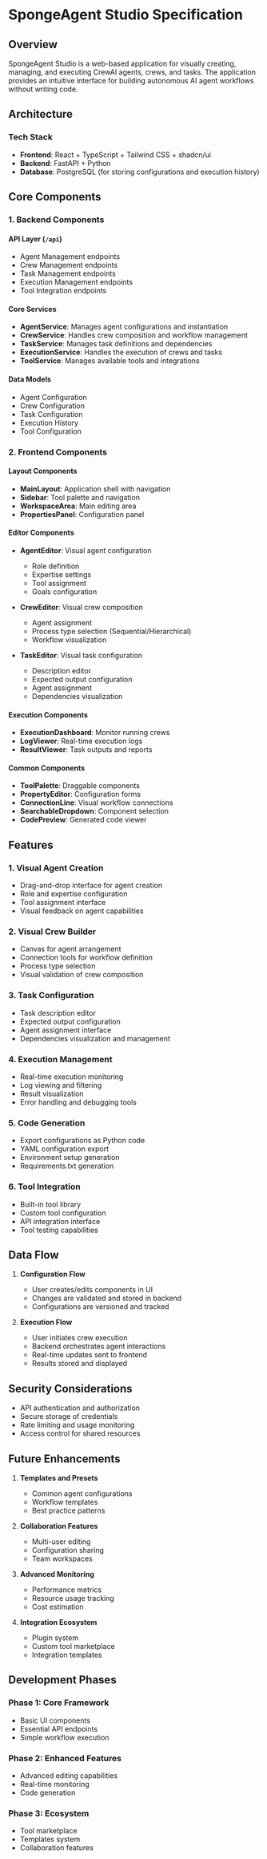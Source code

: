 # SpongeAgent Studio Specification

## Overview
SpongeAgent Studio is a web-based application for visually creating, managing, and executing CrewAI agents, crews, and tasks. The application provides an intuitive interface for building autonomous AI agent workflows without writing code.

## Architecture

### Tech Stack
- **Frontend**: React + TypeScript + Tailwind CSS + shadcn/ui
- **Backend**: FastAPI + Python
- **Database**: PostgreSQL (for storing configurations and execution history)

## Core Components

### 1. Backend Components

#### API Layer (`/api`)
- Agent Management endpoints
- Crew Management endpoints
- Task Management endpoints
- Execution Management endpoints
- Tool Integration endpoints

#### Core Services
- **AgentService**: Manages agent configurations and instantiation
- **CrewService**: Handles crew composition and workflow management
- **TaskService**: Manages task definitions and dependencies
- **ExecutionService**: Handles the execution of crews and tasks
- **ToolService**: Manages available tools and integrations

#### Data Models
- Agent Configuration
- Crew Configuration
- Task Configuration
- Execution History
- Tool Configuration

### 2. Frontend Components

#### Layout Components
- **MainLayout**: Application shell with navigation
- **Sidebar**: Tool palette and navigation
- **WorkspaceArea**: Main editing area
- **PropertiesPanel**: Configuration panel

#### Editor Components
- **AgentEditor**: Visual agent configuration
  - Role definition
  - Expertise settings
  - Tool assignment
  - Goals configuration

- **CrewEditor**: Visual crew composition
  - Agent assignment
  - Process type selection (Sequential/Hierarchical)
  - Workflow visualization

- **TaskEditor**: Visual task configuration
  - Description editor
  - Expected output configuration
  - Agent assignment
  - Dependencies visualization

#### Execution Components
- **ExecutionDashboard**: Monitor running crews
- **LogViewer**: Real-time execution logs
- **ResultViewer**: Task outputs and reports

#### Common Components
- **ToolPalette**: Draggable components
- **PropertyEditor**: Configuration forms
- **ConnectionLine**: Visual workflow connections
- **SearchableDropdown**: Component selection
- **CodePreview**: Generated code viewer

## Features

### 1. Visual Agent Creation
- Drag-and-drop interface for agent creation
- Role and expertise configuration
- Tool assignment interface
- Visual feedback on agent capabilities

### 2. Visual Crew Builder
- Canvas for agent arrangement
- Connection tools for workflow definition
- Process type selection
- Visual validation of crew composition

### 3. Task Configuration
- Task description editor
- Expected output configuration
- Agent assignment interface
- Dependencies visualization and management

### 4. Execution Management
- Real-time execution monitoring
- Log viewing and filtering
- Result visualization
- Error handling and debugging tools

### 5. Code Generation
- Export configurations as Python code
- YAML configuration export
- Environment setup generation
- Requirements.txt generation

### 6. Tool Integration
- Built-in tool library
- Custom tool configuration
- API integration interface
- Tool testing capabilities

## Data Flow

1. **Configuration Flow**
   - User creates/edits components in UI
   - Changes are validated and stored in backend
   - Configurations are versioned and tracked

2. **Execution Flow**
   - User initiates crew execution
   - Backend orchestrates agent interactions
   - Real-time updates sent to frontend
   - Results stored and displayed

## Security Considerations

- API authentication and authorization
- Secure storage of credentials
- Rate limiting and usage monitoring
- Access control for shared resources

## Future Enhancements

1. **Templates and Presets**
   - Common agent configurations
   - Workflow templates
   - Best practice patterns

2. **Collaboration Features**
   - Multi-user editing
   - Configuration sharing
   - Team workspaces

3. **Advanced Monitoring**
   - Performance metrics
   - Resource usage tracking
   - Cost estimation

4. **Integration Ecosystem**
   - Plugin system
   - Custom tool marketplace
   - Integration templates

## Development Phases

### Phase 1: Core Framework
- Basic UI components
- Essential API endpoints
- Simple workflow execution

### Phase 2: Enhanced Features
- Advanced editing capabilities
- Real-time monitoring
- Code generation

### Phase 3: Ecosystem
- Tool marketplace
- Templates system
- Collaboration features
